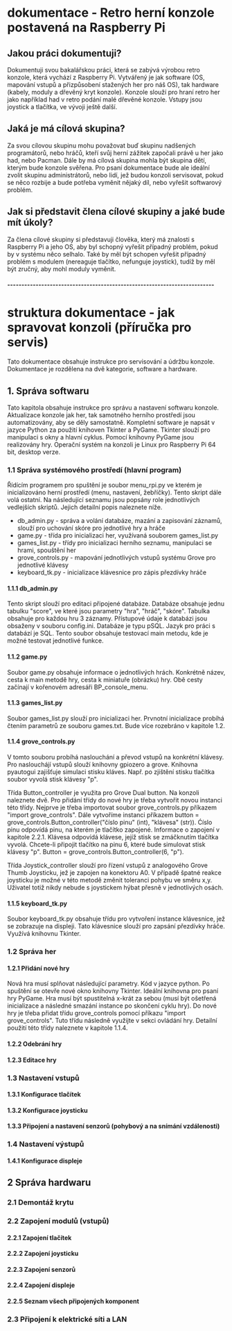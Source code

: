 # dokumentace - Retro herní konzole postavená na Raspberry Pi
## Jakou práci dokumentuji?
Dokumentuji svou bakalářskou práci, která se zabývá výrobou retro konzole, která vychází z Raspberry Pi. 
Vytvářený je jak software (OS, mapování vstupů a přizpůsobení stažených her pro náš OS), tak hardware (kabely, moduly a dřevěný kryt konzole).
Konzole slouží pro hraní retro her jako například had v retro podání malé dřevěné konzole. Vstupy jsou joystick a tlačítka, ve vývoji ještě další.

## Jaká je má cílová skupina?
Za svou cílovou skupinu mohu považovat buď skupinu nadšených programátorů, nebo hráčů, kteří svůj herní zážitek započali právě u her jako had, nebo Pacman.
Dále by má cílová skupina mohla být skupina dětí, kterým bude konzole svěřena. 
Pro psaní dokumentace bude ale ideální zvolit skupinu administrátorů, nebo lidí, jež budou konzoli servisovat, pokud se něco rozbije a bude potřeba vyměnit nějaký díl, nebo vyřešit softwarový problém.

## Jak si představit člena cílové skupiny a jaké bude mít úkoly?
Za člena cílové skupiny si představuji člověka, který má znalosti s Raspberry Pi a jeho OS, aby byl schopný vyřešit případný problém, pokud by v systému něco selhalo. Také by měl být schopen vyřešit případný problém s modulem (nereaguje tlačítko, nefunguje joystick), tudíž by měl být zručný, aby mohl moduly vyměnit.

#### -------------------------------------------------------------------------
# struktura dokumentace - jak spravovat konzoli (příručka pro servis)
Tato dokumentace obsahuje instrukce pro servisování a údržbu konzole. Dokumentace je rozdělena na dvě kategorie, software a hardware. 

## 1. Správa softwaru
Tato kapitola obsahuje instrukce pro správu a nastavení softwaru konzole. Aktualizace konzole jak her, tak samotného herního prostředí jsou automatizovány, aby se děly samostatně. Kompletní software je napsát v jazyce Python za použití knihoven Tkinter a PyGame. Tkinter slouží pro manipulaci s okny a hlavní cyklus. Pomocí knihovny PyGame jsou realizovány hry. Operační systém na konzoli je Linux pro Raspberry Pi 64 bit, desktop verze. 

### 1.1 Správa systémového prostředí (hlavní program)
Řídícím programem pro spuštění je soubor menu_rpi.py ve kterém je inicializováno herní prostředí (menu, nastavení, žebříčky). Tento skript dále volá ostatní. Na následující seznamu jsou popsány role jednotlivých vedlejších skriptů. Jejich detailní popis naleznete níže.

- db_admin.py - správa a volání databáze, mazání a zapisování záznamů, slouží pro uchování skóre pro jednotlivé hry a hráče
- game.py - třída pro inicializaci her, využívaná souborem games_list.py
- games_list.py - třídy pro inicializaci herního seznamu, manipulaci se hrami, spouštění her
- grove_controls.py - mapování jednotlivých vstupů systému Grove pro jednotlivé klávesy
- keyboard_tk.py - inicializace klávesnice pro zápis přezdívky hráče

#### 1.1.1 db_admin.py
Tento skript slouží pro editaci připojené databáze. Databáze obsahuje jednu tabulku "score", ve které jsou parametry "hra", "hráč", "skóre". Tabulka obsahuje pro každou hru 3 záznamy. Přístupové údaje k databázi jsou obsaženy v souboru config.ini. Databáze je typu pSQL. Jazyk pro práci s databází je SQL. Tento soubor obsahuje testovací main metodu, kde je možné testovat jednotlivé funkce.

#### 1.1.2 game.py
Soubor game.py obsahuje informace o jednotlivých hrách. Konkrétně název, cesta k main metodě hry, cesta k miniatuře (obrázku) hry. Obě cesty začínají v kořenovém adresáři BP_console_menu. 

#### 1.1.3 games_list.py
Soubor games_list.py slouží pro inicializaci her. Prvnotní inicializace probíhá čtením parametrů ze souboru games.txt. Bude více rozebráno v kapitole 1.2. 

#### 1.1.4 grove_controls.py
V tomto souboru probíhá naslouchání a převod vstupů na konkrétní klávesy. Pro naslouchájí vstupů slouží knihovny gpiozero a grove. Knihovna pyautogui zajišťuje simulaci stisku kláves. Např. po zjištění stisku tlačítka soubor vyvolá stisk klávesy "p". 


Třída Button_controller je využita pro Grove Dual button. Na konzoli naleznete dvě. 
Pro přidání třídy do nové hry je třeba vytvořit novou instanci této třídy. Nejprve je třeba importovat soubor grove_controls.py příkazem "import grove_controls". Dále vytvoříme instanci příkazem button = grove_controls.Button_controller("číslo pinu" (int), "klávesa" (str)). Ćíslo pinu odpovídá pinu, na kterém je tlačítko zapojené. Informace o zapojení v kapitole 2.2.1. Klávesa odpovídá klávese, jejíž stisk se zmáčknutím tlačítka vyvolá. 
Chcete-li připojit tlačítko na pinu 6, které bude simulovat stisk klávesy "p". Button = grove_controls.Button_controller(6, "p").

Třída Joystick_controller slouží pro řízení vstupů z analogového Grove Thumb Joysticku, jež je zapojen na konektoru A0. V případě špatné reakce joysticku je možné v této metodě změnit toleranci pohybu ve směru x,y. Uživatel totiž nikdy nebude s joystickem hýbat přesně v jednotlivých osách. 

#### 1.1.5 keyboard_tk.py
Soubor keyboard_tk.py obsahuje třídu pro vytvoření instance klávesnice, jež se zobrazuje na displeji. Tato klávesnice slouží pro zapsání přezdívky hráče. Využívá knihovnu Tkinter. 

### 1.2 Správa her
#### 1.2.1 Přidání nové hry
Nová hra musí splňovat následující parametry. Kód v jazyce python. Po spuštění se otevře nové okno knihovny Tkinter. Ideální knihovna pro psaní hry PyGame. Hra musí být spustitelná x-krát za sebou (musí být ošetřená inicializace a následné smazání instance po skončení cyklu hry). 
Do nové hry je třeba přidat třídu grove_controls pomocí příkazu "import grove_controls". Tuto třídu následně využijte v sekci ovládání hry. Detailní použití této třídy naleznete v kapitole 1.1.4. 

#### 1.2.2 Odebrání hry

#### 1.2.3 Editace hry

### 1.3 Nastavení vstupů
#### 1.3.1 Konfigurace tlačítek

#### 1.3.2 Konfigurace joysticku

#### 1.3.3 Připojení a nastavení senzorů (pohybový a na snímání vzdálenosti)

### 1.4 Nastavení výstupů

#### 1.4.1 Konfigurace displeje

## 2 Správa hardwaru

### 2.1 Demontáž krytu

### 2.2 Zapojení modulů (vstupů)

#### 2.2.1 Zapojení tlačítek

#### 2.2.2 Zapojení joysticku

#### 2.2.3 Zapojení senzorů

#### 2.2.4 Zapojení displeje

#### 2.2.5 Seznam všech připojených komponent

### 2.3 Připojení k elektrické síti a LAN
